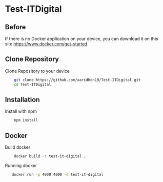 # Test-ITDigital 

## Before 

If there is no Docker application on your device, you can download it on this site https://www.docker.com/get-started

## Clone Repository 

Clone Repository to your device 

```bash
    git clone https://github.com/aaridhon19/Test-ITDigital.git
    cd Test-ITDigital
```

## Installation

Install with npm

```bash
    npm install
```

## Docker 

Build docker

```bash
    docker build -t test-it-digital .
```

Running docker

```bash
   docker run -p 4000:4000 -d test-it-digital
```
